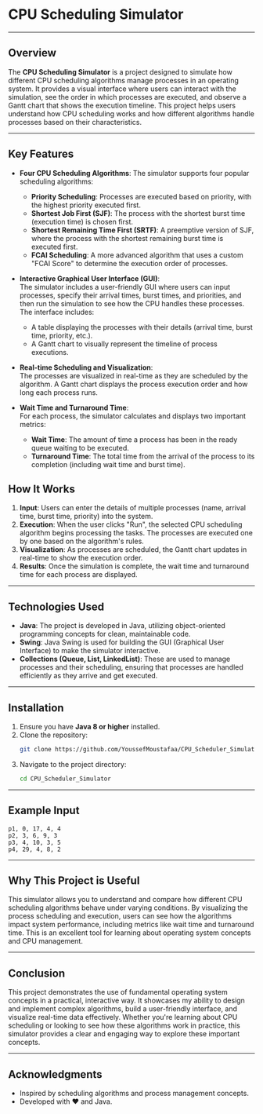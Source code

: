 # CPU Scheduling Simulator

---

## Overview

The **CPU Scheduling Simulator** is a project designed to simulate how different CPU scheduling algorithms manage processes in an operating system. It provides a visual interface where users can interact with the simulation, see the order in which processes are executed, and observe a Gantt chart that shows the execution timeline. This project helps users understand how CPU scheduling works and how different algorithms handle processes based on their characteristics.

---

## Key Features

- **Four CPU Scheduling Algorithms**: The simulator supports four popular scheduling algorithms:
  - **Priority Scheduling**: Processes are executed based on priority, with the highest priority executed first.
  - **Shortest Job First (SJF)**: The process with the shortest burst time (execution time) is chosen first.
  - **Shortest Remaining Time First (SRTF)**: A preemptive version of SJF, where the process with the shortest remaining burst time is executed first.
  - **FCAI Scheduling**: A more advanced algorithm that uses a custom "FCAI Score" to determine the execution order of processes.

- **Interactive Graphical User Interface (GUI)**:  
  The simulator includes a user-friendly GUI where users can input processes, specify their arrival times, burst times, and priorities, and then run the simulation to see how the CPU handles these processes. The interface includes:
  - A table displaying the processes with their details (arrival time, burst time, priority, etc.).
  - A Gantt chart to visually represent the timeline of process executions.

- **Real-time Scheduling and Visualization**:  
  The processes are visualized in real-time as they are scheduled by the algorithm. A Gantt chart displays the process execution order and how long each process runs.

- **Wait Time and Turnaround Time**:  
  For each process, the simulator calculates and displays two important metrics:
  - **Wait Time**: The amount of time a process has been in the ready queue waiting to be executed.
  - **Turnaround Time**: The total time from the arrival of the process to its completion (including wait time and burst time).

## How It Works

1. **Input**: Users can enter the details of multiple processes (name, arrival time, burst time, priority) into the system.
2. **Execution**: When the user clicks "Run", the selected CPU scheduling algorithm begins processing the tasks. The processes are executed one by one based on the algorithm's rules.
3. **Visualization**: As processes are scheduled, the Gantt chart updates in real-time to show the execution order.
4. **Results**: Once the simulation is complete, the wait time and turnaround time for each process are displayed.

---

## Technologies Used

- **Java**: The project is developed in Java, utilizing object-oriented programming concepts for clean, maintainable code.
- **Swing**: Java Swing is used for building the GUI (Graphical User Interface) to make the simulator interactive.
- **Collections (Queue, List, LinkedList)**: These are used to manage processes and their scheduling, ensuring that processes are handled efficiently as they arrive and get executed.

---

## Installation

1. Ensure you have **Java 8 or higher** installed.
2. Clone the repository:
   ```bash
   git clone https://github.com/YoussefMoustafaa/CPU_Scheduler_Simulator.git
   ```
3. Navigate to the project directory:
   ```bash
   cd CPU_Scheduler_Simulator
   ```

---

## Example Input

```plaintext
p1, 0, 17, 4, 4
p2, 3, 6, 9, 3
p3, 4, 10, 3, 5
p4, 29, 4, 8, 2
```

---

## Why This Project is Useful

This simulator allows you to understand and compare how different CPU scheduling algorithms behave under varying conditions. By visualizing the process scheduling and execution, users can see how the algorithms impact system performance, including metrics like wait time and turnaround time. This is an excellent tool for learning about operating system concepts and CPU management.

---

## Conclusion

This project demonstrates the use of fundamental operating system concepts in a practical, interactive way. It showcases my ability to design and implement complex algorithms, build a user-friendly interface, and visualize real-time data effectively. Whether you're learning about CPU scheduling or looking to see how these algorithms work in practice, this simulator provides a clear and engaging way to explore these important concepts.

---

## Acknowledgments

- Inspired by scheduling algorithms and process management concepts.
- Developed with ❤️ and Java.

